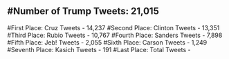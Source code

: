 #Number of Trump Tweets: 21,015
---
#First Place: Cruz Tweets - 14,237
#Second Place: Clinton Tweets - 13,351
#Third Place: Rubio Tweets - 10,767
#Fourth Place: Sanders Tweets - 7,898
#Fifth Place: Jeb! Tweets - 2,055
#Sixth Place: Carson Tweets - 1,249
#Seventh Place: Kasich Tweets - 191
#Last Place: Total Tweets -  
